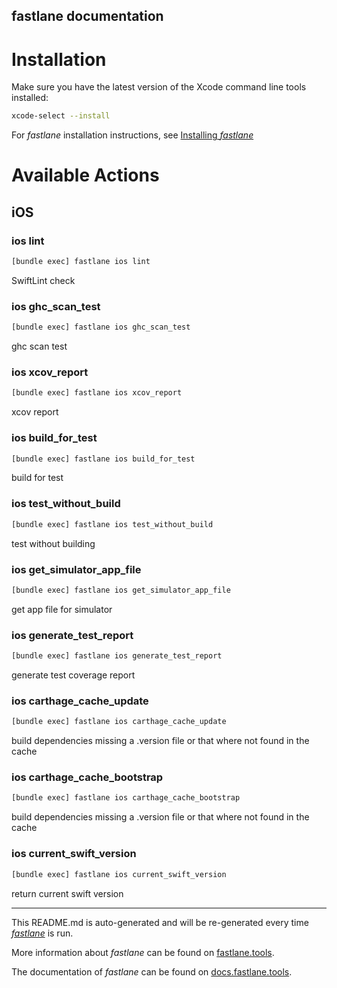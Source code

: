 fastlane documentation
----

# Installation

Make sure you have the latest version of the Xcode command line tools installed:

```sh
xcode-select --install
```

For _fastlane_ installation instructions, see [Installing _fastlane_](https://docs.fastlane.tools/#installing-fastlane)

# Available Actions

## iOS

### ios lint

```sh
[bundle exec] fastlane ios lint
```

SwiftLint check

### ios ghc_scan_test

```sh
[bundle exec] fastlane ios ghc_scan_test
```

ghc scan test

### ios xcov_report

```sh
[bundle exec] fastlane ios xcov_report
```

xcov report

### ios build_for_test

```sh
[bundle exec] fastlane ios build_for_test
```

build for test

### ios test_without_build

```sh
[bundle exec] fastlane ios test_without_build
```

test without building

### ios get_simulator_app_file

```sh
[bundle exec] fastlane ios get_simulator_app_file
```

get app file for simulator

### ios generate_test_report

```sh
[bundle exec] fastlane ios generate_test_report
```

generate test coverage report

### ios carthage_cache_update

```sh
[bundle exec] fastlane ios carthage_cache_update
```

build dependencies missing a .version file or that where not found in the cache

### ios carthage_cache_bootstrap

```sh
[bundle exec] fastlane ios carthage_cache_bootstrap
```

build dependencies missing a .version file or that where not found in the cache

### ios current_swift_version

```sh
[bundle exec] fastlane ios current_swift_version
```

return current swift version

----

This README.md is auto-generated and will be re-generated every time [_fastlane_](https://fastlane.tools) is run.

More information about _fastlane_ can be found on [fastlane.tools](https://fastlane.tools).

The documentation of _fastlane_ can be found on [docs.fastlane.tools](https://docs.fastlane.tools).
